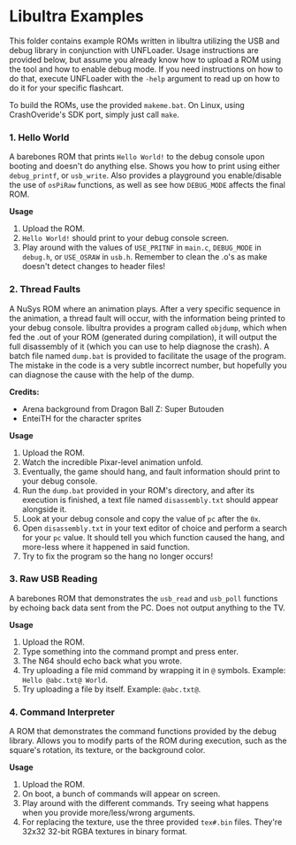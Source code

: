 # Libultra Examples
This folder contains example ROMs written in libultra utilizing the USB and debug library in conjunction with UNFLoader. Usage instructions are provided below, but assume you already know how to upload a ROM using the tool and how to enable debug mode. If you need instructions on how to do that, execute UNFLoader with the `-help` argument to read up on how to do it for your specific flashcart. 

To build the ROMs, use the provided `makeme.bat`. On Linux, using CrashOveride's SDK port, simply just call `make`.


### 1. Hello World
A barebones ROM that prints `Hello World!` to the debug console upon booting and doesn't do anything else. Shows you how to print using either `debug_printf`, or `usb_write`. Also provides a playground you enable/disable the use of `osPiRaw` functions, as well as see how `DEBUG_MODE` affects the final ROM.

**Usage**
1) Upload the ROM.
2) `Hello World!` should print to your debug console screen.
3) Play around with the values of `USE_PRITNF` in `main.c`, `DEBUG_MODE` in `debug.h`, or `USE_OSRAW` in `usb.h`. Remember to clean the .o's as make doesn't detect changes to header files!


### 2. Thread Faults
A NuSys ROM where an animation plays. After a very specific sequence in the animation, a thread fault will occur, with the information being printed to your debug console. libultra provides a program called `objdump`, which when fed the .out of your ROM (generated during compilation), it will output the full disassembly of it (which you can use to help diagnose the crash). A batch file named `dump.bat` is provided to facilitate the usage of the program. The mistake in the code is a very subtle incorrect number, but hopefully you can diagnose the cause with the help of the dump. 

**Credits:**
* Arena background from Dragon Ball Z: Super Butouden
* EnteiTH for the character sprites

**Usage**
1) Upload the ROM.
2) Watch the incredible Pixar-level animation unfold.
3) Eventually, the game should hang, and fault information should print to your debug console.
4) Run the `dump.bat` provided in your ROM's directory, and after its execution is finished, a text file named `disassembly.txt` should appear alongside it.
5) Look at your debug console and copy the value of `pc` after the `0x`.
6) Open `disassembly.txt` in your text editor of choice and perform a search for your `pc` value. It should tell you which function caused the hang, and more-less where it happened in said function. 
7) Try to fix the program so the hang no longer occurs!


### 3. Raw USB Reading
A barebones ROM that demonstrates the `usb_read` and `usb_poll` functions by echoing back data sent from the PC. Does not output anything to the TV.

**Usage**
1) Upload the ROM.
2) Type something into the command prompt and press enter.
3) The N64 should echo back what you wrote.
4) Try uploading a file mid command by wrapping it in `@` symbols. Example: `Hello @abc.txt@ World`.
5) Try uploading a file by itself. Example: `@abc.txt@`.


### 4. Command Interpreter
A ROM that demonstrates the command functions provided by the debug library. Allows you to modify parts of the ROM during execution, such as the square's rotation, its texture, or the background color.

**Usage**
1) Upload the ROM.
2) On boot, a bunch of commands will appear on screen. 
3) Play around with the different commands. Try seeing what happens when you provide more/less/wrong arguments.
4) For replacing the texture, use the three provided `tex#.bin` files. They're 32x32 32-bit RGBA textures in binary format.
